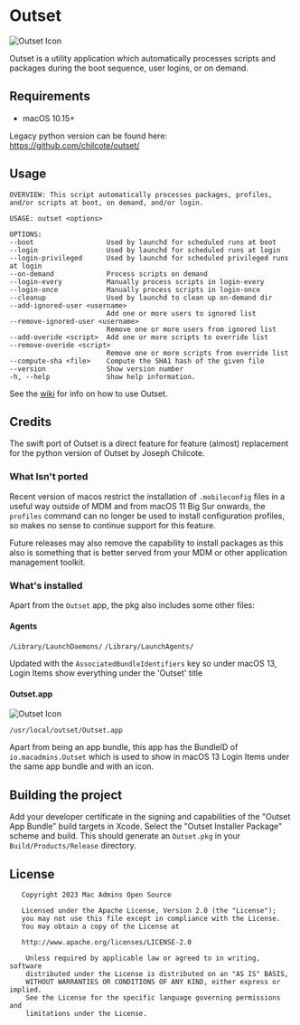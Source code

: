 Outset
======

![Outset Icon](https://github.com/bartreardon/outset/blob/master/outset/Assets.xcassets/AppIcon.appiconset/Outset.png_128x128.png?raw=true) 

Outset is a utility application which automatically processes scripts and packages during the boot sequence, user logins, or on demand.

Requirements
------------
+ macOS 10.15+

Legacy python version can be found here: https://github.com/chilcote/outset/

Usage
-----

	OVERVIEW: This script automatically processes packages, profiles, and/or scripts at boot, on demand, and/or login.

	USAGE: outset <options>

	OPTIONS:
	--boot                  Used by launchd for scheduled runs at boot
	--login                 Used by launchd for scheduled runs at login
	--login-privileged      Used by launchd for scheduled privileged runs at login
	--on-demand             Process scripts on demand
	--login-every           Manually process scripts in login-every
	--login-once            Manually process scripts in login-once
	--cleanup               Used by launchd to clean up on-demand dir
	--add-ignored-user <username>
							Add one or more users to ignored list
	--remove-ignored-user <username>
							Remove one or more users from ignored list
	--add-overide <script>  Add one or more scripts to override list
	--remove-overide <script>
							Remove one or more scripts from override list
	--compute-sha <file>    Compute the SHA1 hash of the given file
	--version               Show version number
	-h, --help              Show help information.



See the [wiki](https://github.com/macadmins/outset/wiki) for info on how to use Outset.

Credits
-------
The swift port of Outset is a direct feature for feature (almost) replacement for the python version of Outset by Joseph Chilcote.

### What Isn't ported

Recent version of macos restrict the installation of `.mobileconfig` files in a useful way outside of MDM and from macOS 11 Big Sur onwards, the `profiles` command can no longer be used to install configuration profiles, so makes no sense to continue support for this feature.

Future releases may also remove the capability to install packages as this also is something that is better served from your MDM or other application management toolkit.

### What's installed

Apart from the `Outset` app, the pkg also includes some other files:

#### Agents
`/Library/LaunchDaemons/` `/Library/LaunchAgents/`

Updated with the `AssociatedBundleIdentifiers` key so under macOS 13, Login Items show everything under the 'Outset' title

#### Outset.app

![Outset Icon](https://github.com/bartreardon/outset/blob/master/outset/Assets.xcassets/AppIcon.appiconset/Outset.png_32x32@2x.png?raw=true) 

`/usr/local/outset/Outset.app`

Apart from being an app bundle, this app has the BundleID of `io.macadmins.Outset` which is used to show in macOS 13 Login Items under the same app bundle and with an icon. 

## Building the project

Add your developer certificate in the signing and capabilities of the "Outset App Bundle" build targets in Xcode. Select the "Outset Installer Package" scheme and build. This should generate an `Outset.pkg` in your `Build/Products/Release` directory.

License
-------

       Copyright 2023 Mac Admins Open Source

       Licensed under the Apache License, Version 2.0 (the "License");
       you may not use this file except in compliance with the License.
       You may obtain a copy of the License at

       http://www.apache.org/licenses/LICENSE-2.0

        Unless required by applicable law or agreed to in writing, software
        distributed under the License is distributed on an "AS IS" BASIS,
        WITHOUT WARRANTIES OR CONDITIONS OF ANY KIND, either express or implied.
        See the License for the specific language governing permissions and
        limitations under the License.
